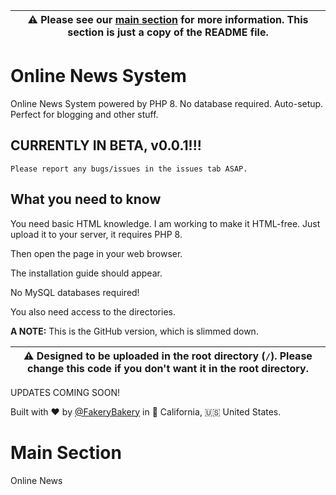 | :warning: Please see our <a href="#main">main section</a> for more information. This section is just a copy of the README file.
| ---
# Online News System
Online News System powered by PHP 8. No database required. Auto-setup.
Perfect for blogging and other stuff.
## CURRENTLY IN BETA, v0.0.1!!!
    Please report any bugs/issues in the issues tab ASAP.
## What you need to know
You need basic HTML knowledge. I am working to make it HTML-free.
Just upload it to your server, it requires PHP 8.

Then open the page in your web browser.

The installation guide should appear.

No MySQL databases required!

You also need access to the directories.

**A NOTE:** This is the GitHub version, which is slimmed down.

| :warning: Designed to be uploaded in the root directory (`/`). Please change this code if you don't want it in the root directory.
| ---

UPDATES COMING SOON!

Built with :heart: by <a href="https://github.com/fakerybakery">@FakeryBakery</a> in :bear: California, :us: United States.
<a id="main"></a>
# Main Section
Online News
